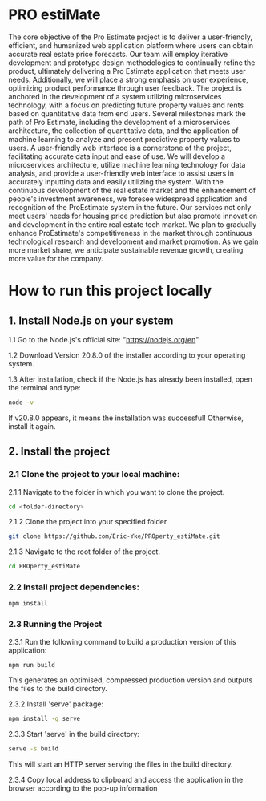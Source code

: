# PRO estiMate

The core objective of the Pro Estimate project is to deliver a user-friendly, efficient, and humanized web application platform where users can obtain accurate real estate price forecasts. Our team will employ iterative development and prototype design methodologies to continually refine the product, ultimately delivering a Pro Estimate application that meets user needs.
Additionally, we will place a strong emphasis on user experience, optimizing product performance through user feedback. The project is anchored in the development of a system utilizing microservices technology, with a focus on predicting future property values and rents based on quantitative data from end users. Several milestones mark the path of Pro Estimate, including the development of a microservices architecture, the collection of quantitative data, and the application of machine learning to analyze and present predictive property values to users.
A user-friendly web interface is a cornerstone of the project, facilitating accurate data input and ease of use. We will develop a microservices architecture, utilize machine learning technology for data analysis, and provide a user-friendly web interface to assist users in accurately inputting data and easily utilizing the system.
With the continuous development of the real estate market and the enhancement of people's investment awareness, we foresee widespread application and recognition of the ProEstimate system in the future. Our services not only meet users' needs for housing price prediction but also promote innovation and development in the entire real estate tech market. We plan to gradually enhance ProEstimate's competitiveness in the market through continuous technological research and development and market promotion. As we gain more market share, we anticipate sustainable revenue growth, creating more value for the company.

# How to run this project locally

## 1. Install Node.js on your system

1.1 Go to the Node.js's official site: "https://nodejs.org/en"

1.2 Download Version 20.8.0 of the installer according to your operating system.

1.3 After installation, check if the Node.js has already been installed, open the terminal and type:

```bash
node -v
```

If v20.8.0 appears, it means the installation was successful! Otherwise, install it again.

## 2. Install the project

### 2.1 Clone the project to your local machine:

2.1.1 Navigate to the folder in which you want to clone the project.

```bash
cd <folder-directory>
```

2.1.2 Clone the project into your specified folder

```bash
git clone https://github.com/Eric-Yke/PROperty_estiMate.git
```

2.1.3 Navigate to the root folder of the project.

```bash
cd PROperty_estiMate
```

### 2.2 Install project dependencies:

```bash
npm install
```

### 2.3 Running the Project

2.3.1 Run the following command to build a production version of this application:

```bash
npm run build
```

This generates an optimised, compressed production version and outputs the files to the build directory.

2.3.2 Install 'serve' package:

```bash
npm install -g serve
```

2.3.3 Start 'serve' in the build directory:

```bash
serve -s build
```

This will start an HTTP server serving the files in the build directory.

2.3.4 Copy local address to clipboard and access the application in the browser according to the pop-up information
